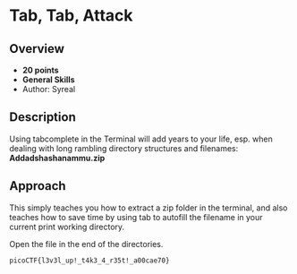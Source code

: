 # Tab, Tab, Attack

## Overview
- **20 points**
- **General Skills**
- Author: Syreal

## Description
Using tabcomplete in the Terminal will add years to your life, esp. when dealing with long rambling directory structures and filenames: **Addadshashanammu.zip**

## Approach
This simply teaches you how to extract a zip folder in the terminal, 
and also teaches how to save time by using tab to autofill the filename 
in your current print working directory.

Open the file in the end of the directories.
```
picoCTF{l3v3l_up!_t4k3_4_r35t!_a00cae70}
```
